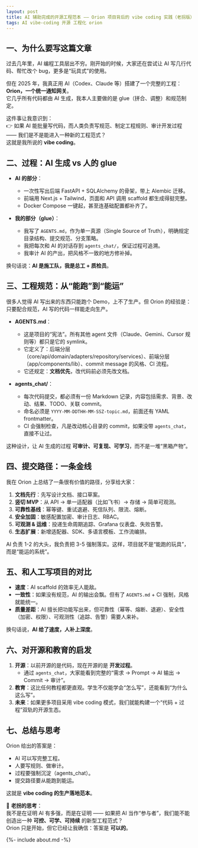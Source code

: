 ```yaml
---
layout: post
title: AI 辅助完成的开源工程范本 —— Orion 项目背后的 vibe coding 实践（老拐版）
tags: AI vibe-coding 开源 工程化 orion
---
```



## 一、为什么要写这篇文章
过去几年里，AI 编程工具层出不穷。刚开始的时候，大家还在尝试让 AI 写几行代码、帮忙改个 bug，更多是“玩具式”的使用。  

但在 2025 年，我真正用 AI（Codex、Claude 等）搭建了一个完整的工程：**Orion，一个统一通知网关**。  
它几乎所有代码都由 AI 生成，我本人主要做的是 glue（拼合、调整）和规范制定。  

这件事让我意识到：  
👉 如果 AI 能批量写代码，而人类负责写规范、制定工程规则、审计开发过程 —— 我们是不是能进入一种新的工程范式？  
这就是我所说的 **vibe coding**。


## 二、过程：AI 生成 vs 人的 glue
- **AI 的部分**：  
  - 一次性写出后端 FastAPI + SQLAlchemy 的骨架，带上 Alembic 迁移。  
  - 前端用 Next.js + Tailwind，页面和 API 调用 scaffold 都生成得挺完整。  
  - Docker Compose 一键起，甚至连基础配置都补齐了。  

- **我的部分（glue）**：  
  - 我写了 `AGENTS.md`，作为单一真源（Single Source of Truth），明确规定目录结构、提交规范、分支策略。  
  - 我把每次和 AI 的对话存到 `agents_chat/`，保证过程可追溯。  
  - 我审计 AI 的产出，把风格不一致的地方修补掉。  

换句话说：**AI 是施工队，我是总工 + 质检员**。  


## 三、工程规范：从“能跑”到“能运”
很多人觉得 AI 写出来的东西只能跑个 Demo，上不了生产。但 Orion 的经验是：只要配合规范，AI 写的代码一样能走向生产。

- **AGENTS.md**：  
  - 这是项目的“宪法”。所有其他 agent 文件（Claude、Gemini、Cursor 规则等）都只是它的 symlink。  
  - 它定义了：后端分层（core/api/domain/adapters/repository/services）、前端分层（app/components/lib）、commit message 的风格、CI 流程。  
  - 它还规定：**文档优先**，改代码前必须先改文档。  

- **agents_chat/**：  
  - 每次代码提交，都必须有一份 Markdown 记录，内容包括需求、背景、改动、结果、TODO、关联 commit。  
  - 命名必须是 `YYYY-MM-DDTHH-MM-SSZ-topic.md`，前面还有 YAML frontmatter。  
  - CI 会强制检查，凡是改动核心目录的 commit，如果没带 `agents_chat`，直接不让过。  

这种设计，让 AI 生成的过程 **可审计、可复现、可学习**，而不是一堆“黑箱产物”。


## 四、提交路径：一条金线
我在 Orion 上总结了一条很有价值的路径，分享给大家：

1. **文档先行**：先写设计文档、接口草案。  
2. **竖切 MVP**：从 API → 单一适配器（比如飞书）→ 存储 → 简单可观测。  
3. **可靠性基线**：幂等键、重试退避、死信队列、限流、熔断。  
4. **安全加固**：敏感配置加密、审计日志、RBAC。  
5. **可观测 & 运维**：投递生命周期追踪、Grafana 仪表盘、失败告警。  
6. **生态扩展**：新增适配器、SDK、多语言模板、工作流编排。  

AI 负责 1-2 的大头，我负责把 3-5 强制落实。这样，项目就不是“能跑的玩具”，而是“能运的系统”。


## 五、和人工写项目的对比
- **速度**：AI scaffold 的效率无人能敌。  
- **一致性**：如果没有规范，AI 的输出会飘。但有了 `AGENTS.md` + CI 强制，风格就能统一。  
- **质量差距**：AI 擅长把功能写出来，但可靠性（幂等、熔断、退避）、安全性（加密、权限）、可观测性（追踪、告警）需要人来补。  

换句话说，**AI 给了速度，人补上深度**。


## 六、对开源和教育的启发
1. **开源**：以前开源的是代码，现在开源的是 **开发过程**。  
   - 通过 `agents_chat`，大家能看到完整的“需求 → Prompt → AI 输出 → Commit → 审计”。  
2. **教育**：这比任何教程都更直观。学生不仅能学会“怎么写”，还能看到“为什么这么写”。  
3. **未来**：如果更多项目采用 vibe coding 模式，我们就能构建一个“代码 + 过程”双轨的开源生态。  


## 七、总结与思考
Orion 给出的答案是：  
- AI 可以写完整工程。  
- 人要写规则、做审计。  
- 过程要强制沉淀（agents_chat）。  
- 提交路径要从能跑到能运。  

这就是 **vibe coding 的生产落地范本**。  


📌 **老拐的思考**：  
我不是在证明 AI 有多强，而是在证明 —— 如果把 AI 当作“参与者”，我们能不能创造出一种 **可控、可学、可持续** 的新型工程范式？  
Orion 只是开始，但它已经让我确信：答案是 **可以的**。  



 {%- include about.md -%}
